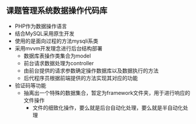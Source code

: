 ## 课题管理系统数据操作代码库

* PHP作为数据操作语言
* 结合MySQL采用原生开发
* 使用的是面向过程的方法mysqli系类
* 采用mvvm开发理念进行后台结构部署
  * 数据库表操作类集合为model
  * 前台请求数据处理为controller
  * 由前台提供的请求参数确定操作数据库以及数据执行的方法
  * 后代程序员根据前端提供的方法实现其对应的功能
* 验证码等功能
  * 抽离出一个特殊的数据集合，暂定为framework文件夹，用于进行响应的文件操作
    * 文件的细致化操作，要么就是后台自动化处理，要么就是半自动化处理